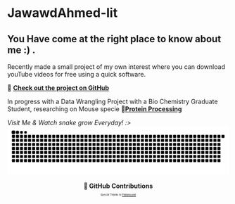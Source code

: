 # JawawdAhmed-lit
## You Have come at the right place to know about me :) .

Recently made a small project of my own interest where you can download youTube videos for free using a quick software. 

📎 **[Check out the project on GitHub](https://github.com/JawwadAhmed-lit/Yt-MP3-4-converter/tree/master)**

In progress with a Data Wrangling Project with a Bio Chemistry Graduate Student, researching on Mouse specie
📎**[Protein Processing](https://github.com/JawwadAhmed-lit/Protein-Processing.git)**

_Visit Me & Watch snake grow Everyday! :>_
<picture>
  <source media="(prefers-color-scheme: dark)" srcset="[github-contribution-grid-snake-dark.svg](https://raw.githubusercontent.com/JawwadAhmed-lit/JawawdAhmed-lit/output/github-contribution-grid-snake-dark.svg)">
  <source media="(prefers-color-scheme: light)" srcset="[snake](https://raw.githubusercontent.com/JawwadAhmed-lit/JawawdAhmed-lit/output/github-contribution-grid-snake.svg)">
  <img alt="github contribution grid snake animation" src="https://raw.githubusercontent.com/JawwadAhmed-lit/JawawdAhmed-lit/output/github-contribution-grid-snake.svg">
</picture>

<p align="center">
  <strong>🐍 GitHub Contributions </strong><br>
  <span style="font-size: 0.4em;"><i>Special Thanks to <a href="https://github.com/Platane/snk" target="_blank">Platane/snk</a></i></span>
</p>
